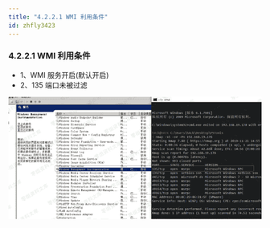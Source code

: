 ```yaml
---
title: "4.2.2.1 WMI 利用条件"
id: zhfly3423
---
```


### 4.2.2.1 WMI 利用条件

*   1、WMI 服务开启(默认开启)
*   2、135 端口未被过滤

![image](../img/e20bee25b6d11d261c67b7aee113a8e8.png)
